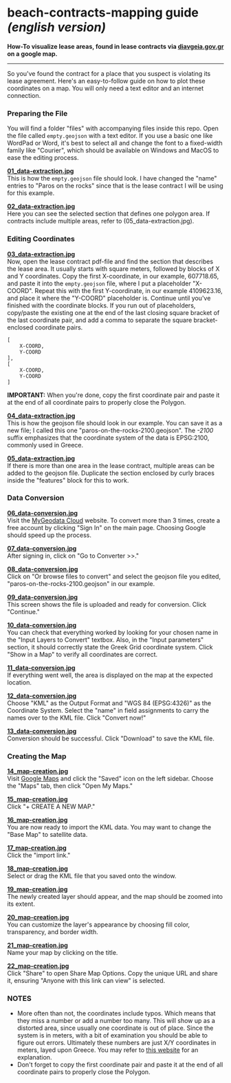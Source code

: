 # beach-contracts-mapping guide _(english version)_
**How-To visualize lease areas, found in lease contracts via [diavgeia.gov.gr](https://diavgeia.gov.gr/) on a google map.**


---

So you've found the contract for a place that you suspect is violating its lease agreement. Here's an easy-to-follow guide on how to plot these coordinates on a map. You will only need a text editor and an internet connection.

### Preparing the File
You will find a folder "files" with accompanying files inside this repo. Open the file called `empty.geojson` with a text editor. If you use a basic one like WordPad or Word, it's best to select all and change the font to a fixed-width family like "Courier", which should be available on Windows and MacOS to ease the editing process.

**[01_data-extraction.jpg](https://github.com/digitalparos/lease-agreements-mapping/blob/3136f2311e0ac37f1b9a893044da7ce69ca5c396/step-by-step-jpgs/01_data-extraction.jpg?raw=true)**  
This is how the `empty.geojson` file should look. I have changed the "name" entries to "Paros on the rocks" since that is the lease contract I will be using for this example.

**[02_data-extraction.jpg](https://github.com/digitalparos/lease-agreements-mapping/blob/3136f2311e0ac37f1b9a893044da7ce69ca5c396/step-by-step-jpgs/02_data-extraction.jpg?raw=true)**  
Here you can see the selected section that defines one polygon area. If contracts include multiple areas, refer to (05_data-extraction.jpg).

### Editing Coordinates
**[03_data-extraction.jpg](https://github.com/digitalparos/lease-agreements-mapping/blob/3136f2311e0ac37f1b9a893044da7ce69ca5c396/step-by-step-jpgs/03_data-extraction.jpg?raw=true)**  
Now, open the lease contract pdf-file and find the section that describes the lease area. It usually starts with square meters, followed by blocks of X and Y coordinates. Copy the first X-coordinate, in our example, 607718.65, and paste it into the `empty.geojson` file, where I put a placeholder "X-COORD". Repeat this with the first Y-coordinate, in our example 4109623.16, and place it where the "Y-COORD" placeholder is. Continue until you've finished with the coordinate blocks. If you run out of placeholders, copy/paste the existing one at the end of the last closing square bracket of the last coordinate pair, and add a comma to separate the square bracket-enclosed coordinate pairs.  
```
[
    X-COORD,
    Y-COORD
],
[
    X-COORD,
    Y-COORD
]
```
**IMPORTANT:** When you're done, copy the first coordinate pair and paste it at the end of all coordinate pairs to properly close the Polygon.

**[04_data-extraction.jpg](https://github.com/digitalparos/lease-agreements-mapping/blob/3136f2311e0ac37f1b9a893044da7ce69ca5c396/step-by-step-jpgs/04_data-extraction.jpg?raw=true)**  
This is how the geojson file should look in our example. You can save it as a new file; I called this one "paros-on-the-rocks-2100.geojson". The _-2100_ suffix emphasizes that the coordinate system of the data is EPSG:2100, commonly used in Greece.

**[05_data-extraction.jpg](https://github.com/digitalparos/lease-agreements-mapping/blob/3136f2311e0ac37f1b9a893044da7ce69ca5c396/step-by-step-jpgs/05_data-extraction.jpg?raw=true)**  
If there is more than one area in the lease contract, multiple areas can be added to the geojson file. Duplicate the section enclosed by curly braces inside the "features" block for this to work.

### Data Conversion
**[06_data-conversion.jpg](https://github.com/digitalparos/lease-agreements-mapping/blob/3136f2311e0ac37f1b9a893044da7ce69ca5c396/step-by-step-jpgs/06_data-conversion.jpg?raw=true)**  
Visit the [MyGeodata Cloud](https://mygeodata.cloud/) website. To convert more than 3 times, create a free account by clicking "Sign In" on the main page. Choosing Google should speed up the process.

**[07_data-conversion.jpg](https://github.com/digitalparos/lease-agreements-mapping/blob/3136f2311e0ac37f1b9a893044da7ce69ca5c396/step-by-step-jpgs/07_data-conversion.jpg?raw=true)**  
After signing in, click on "Go to Converter >>."

**[08_data-conversion.jpg](https://github.com/digitalparos/lease-agreements-mapping/blob/3136f2311e0ac37f1b9a893044da7ce69ca5c396/step-by-step-jpgs/08_data-conversion.jpg?raw=true)**  
Click on "Or browse files to convert" and select the geojson file you edited, "paros-on-the-rocks-2100.geojson" in our example.

**[09_data-conversion.jpg](https://github.com/digitalparos/lease-agreements-mapping/blob/3136f2311e0ac37f1b9a893044da7ce69ca5c396/step-by-step-jpgs/09_data-conversion.jpg?raw=true)**  
This screen shows the file is uploaded and ready for conversion. Click "Continue."

**[10_data-conversion.jpg](https://github.com/digitalparos/lease-agreements-mapping/blob/3136f2311e0ac37f1b9a893044da7ce69ca5c396/step-by-step-jpgs/10_data-conversion.jpg?raw=true)**  
You can check that everything worked by looking for your chosen name in the "Input Layers to Convert" textbox. Also, in the "Input parameters" section, it should correctly state the Greek Grid coordinate system. Click "Show in a Map" to verify all coordinates are correct.

**[11_data-conversion.jpg](https://github.com/digitalparos/lease-agreements-mapping/blob/3136f2311e0ac37f1b9a893044da7ce69ca5c396/step-by-step-jpgs/11_data-conversion.jpg?raw=true)**  
If everything went well, the area is displayed on the map at the expected location.

**[12_data-conversion.jpg](https://github.com/digitalparos/lease-agreements-mapping/blob/3136f2311e0ac37f1b9a893044da7ce69ca5c396/step-by-step-jpgs/12_data-conversion.jpg?raw=true)**  
Choose "KML" as the Output Format and "WGS 84 (EPSG:4326)" as the Coordinate System. Select the "name" in field assignments to carry the names over to the KML file. Click "Convert now!"

**[13_data-conversion.jpg](https://github.com/digitalparos/lease-agreements-mapping/blob/3136f2311e0ac37f1b9a893044da7ce69ca5c396/step-by-step-jpgs/13_data-conversion.jpg?raw=true)**  
Conversion should be successful. Click "Download" to save the KML file.

### Creating the Map
**[14_map-creation.jpg](https://github.com/digitalparos/lease-agreements-mapping/blob/3136f2311e0ac37f1b9a893044da7ce69ca5c396/step-by-step-jpgs/14_map-creation.jpg?raw=true)**  
Visit [Google Maps](https://www.google.com/maps) and click the "Saved" icon on the left sidebar. Choose the "Maps" tab, then click "Open My Maps."

**[15_map-creation.jpg](https://github.com/digitalparos/lease-agreements-mapping/blob/3136f2311e0ac37f1b9a893044da7ce69ca5c396/step-by-step-jpgs/15_map-creation.jpg?raw=true)**  
Click "+ CREATE A NEW MAP."

**[16_map-creation.jpg](https://github.com/digitalparos/lease-agreements-mapping/blob/3136f2311e0ac37f1b9a893044da7ce69ca5c396/step-by-step-jpgs/16_map-creation.jpg?raw=true)**  
You are now ready to import the KML data. You may want to change the "Base Map" to satellite data.

**[17_map-creation.jpg](https://github.com/digitalparos/lease-agreements-mapping/blob/3136f2311e0ac37f1b9a893044da7ce69ca5c396/step-by-step-jpgs/17_map-creation.jpg?raw=true)**  
Click the "import link."

**[18_map-creation.jpg](https://github.com/digitalparos/lease-agreements-mapping/blob/3136f2311e0ac37f1b9a893044da7ce69ca5c396/step-by-step-jpgs/18_map-creation.jpg?raw=true)**  
Select or drag the KML file that you saved onto the window.

**[19_map-creation.jpg](https://github.com/digitalparos/lease-agreements-mapping/blob/3136f2311e0ac37f1b9a893044da7ce69ca5c396/step-by-step-jpgs/19_map-creation.jpg?raw=true)**  
The newly created layer should appear, and the map should be zoomed into its extent.

**[20_map-creation.jpg](https://github.com/digitalparos/lease-agreements-mapping/blob/3136f2311e0ac37f1b9a893044da7ce69ca5c396/step-by-step-jpgs/20_map-creation.jpg?raw=true)**  
You can customize the layer's appearance by choosing fill color, transparency, and border width.

**[21_map-creation.jpg](https://github.com/digitalparos/lease-agreements-mapping/blob/3136f2311e0ac37f1b9a893044da7ce69ca5c396/step-by-step-jpgs/21_map-creation.jpg?raw=true)**  
Name your map by clicking on the title.

**[22_map-creation.jpg](https://github.com/digitalparos/lease-agreements-mapping/blob/3136f2311e0ac37f1b9a893044da7ce69ca5c396/step-by-step-jpgs/22_map-creation.jpg?raw=true)**  
Click "Share" to open Share Map Options. Copy the unique URL and share it, ensuring "Anyone with this link can view" is selected.

### NOTES
- More often than not, the coordinates include typos. Which means that they miss a number or add a number too many. This will show up as a distorted area, since usually one coordinate is out of place. Since the system is in meters, with a bit of examination you should be able to figure out errors. Ultimately these numbers are just X/Y coordinates in meters, layed upon Greece. You may refer to [this website](https://epsg.io/2100) for an explanation.
- Don't forget to copy the first coordinate pair and paste it at the end of all coordinate pairs to properly close the Polygon.
